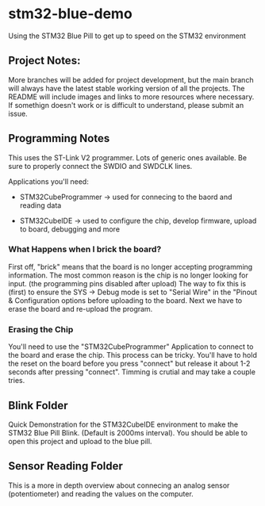 # stm32-blue-demo

Using the STM32 Blue Pill to get up to speed on the STM32 environment

## Project Notes: 

More branches will be added for project development, but the main branch will always have the latest stable working version of all the projects. The README will include images and links to more resources where necessary. If somethign doesn't work or is difficult to understand, please submit an issue. 

## Programming Notes

This uses the ST-Link V2 programmer. Lots of generic ones available. Be sure to properly connect the SWDIO and SWDCLK lines. 

Applications you'll need: 

 - STM32CubeProgrammer -> used for connecing to the baord and reading data

 - STM32CubeIDE -> used to configure the chip, develop firmware, upload to board, debugging and more

### What Happens when I brick the board? 

First off, "brick" means that the board is no longer accepting programming information. The most common reason is the chip is no longer looking for input. (the programming pins disabled after upload) The way to fix this is (first) to ensure the SYS -> Debug mode is set to "Serial Wire" in the "Pinout & Configuration options before uploading to the board. Next we have to erase the board and re-upload the program.

### Erasing the Chip

You'll need to use the "STM32CubeProgrammer" Application to connect to the board and erase the chip. This process can be tricky. You'll have to hold the reset on the board before you press "connect" but release it about 1-2 seconds after pressing "connect". Timming is crutial and may take a couple tries. 

## Blink Folder

Quick Demonstration for the STM32CubeIDE environment to make the STM32 Blue Pill Blink. (Default is 2000ms interval). 
You should be able to open this project and upload to the blue pill. 

## Sensor Reading Folder

This is a more in depth overview about connecing an analog sensor (potentiometer) and reading the values on the computer. 


